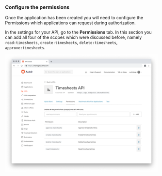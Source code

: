 ### Configure the permissions

Once the application has been created you will need to configure the Permissions which applications can request during authorization.

In the settings for your API, go to the **Permissions** tab. In this section you can add all four of the scopes which were discussed before, namely `read:timesheets`, `create:timesheets`, `delete:timesheets`, `approve:timesheets`.

![Add Scopes](/media/articles/architecture-scenarios/mobile-api/add-permissions.png)